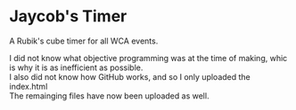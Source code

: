# Jaycob's Timer
A Rubik's cube timer for all WCA events.

I did not know what objective programming was at the time of making, whic is why it is as inefficient as possible.\
I also did not know how GitHub works, and so I only uploaded the index.html\
The remainging files have now been uploaded as well.
